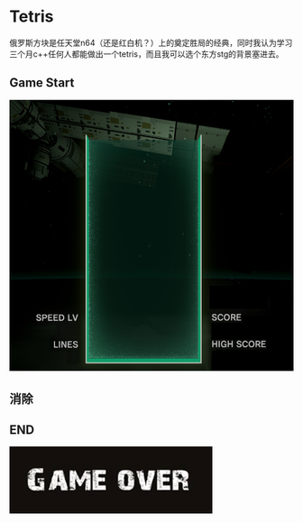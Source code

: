 # Tetris
俄罗斯方块是任天堂n64（还是红白机？）上的奠定胜局的经典，同时我认为学习三个月c++任何人都能做出一个tetris，而且我可以选个东方stg的背景塞进去。

## Game Start
![image](bg2.png)

## 消除

## END
![image](over.png)
